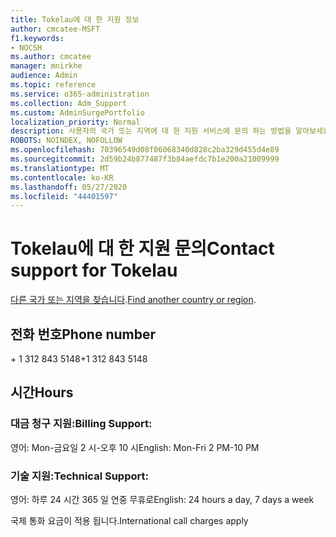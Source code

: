 ```yaml
---
title: Tokelau에 대 한 지원 정보
author: cmcatee-MSFT
f1.keywords:
- NOCSH
ms.author: cmcatee
manager: mnirkhe
audience: Admin
ms.topic: reference
ms.service: o365-administration
ms.collection: Adm_Support
ms.custom: AdminSurgePortfolio
localization_priority: Normal
description: 사용자의 국가 또는 지역에 대 한 지원 서비스에 문의 하는 방법을 알아보세요.
ROBOTS: NOINDEX, NOFOLLOW
ms.openlocfilehash: 70396549d08f06068340d828c2ba329d455d4e89
ms.sourcegitcommit: 2d59b24b877487f3b84aefdc7b1e200a21009999
ms.translationtype: MT
ms.contentlocale: ko-KR
ms.lasthandoff: 05/27/2020
ms.locfileid: "44401597"
---
```

# <a name="contact-support-for-tokelau"></a><span data-ttu-id="f6bdf-103">Tokelau에 대 한 지원 문의</span><span class="sxs-lookup"><span data-stu-id="f6bdf-103">Contact support for Tokelau</span></span>

<span data-ttu-id="f6bdf-104">[다른 국가 또는 지역을 찾습니다](../contact-support-for-business-products.md).</span><span class="sxs-lookup"><span data-stu-id="f6bdf-104">[Find another country or region](../contact-support-for-business-products.md).</span></span>

## <a name="phone-number"></a><span data-ttu-id="f6bdf-105">전화 번호</span><span class="sxs-lookup"><span data-stu-id="f6bdf-105">Phone number</span></span>
<span data-ttu-id="f6bdf-106">+ 1 312 843 5148</span><span class="sxs-lookup"><span data-stu-id="f6bdf-106">+1 312 843 5148</span></span>

## <a name="hours"></a><span data-ttu-id="f6bdf-107">시간</span><span class="sxs-lookup"><span data-stu-id="f6bdf-107">Hours</span></span>
### <a name="billing-support"></a><span data-ttu-id="f6bdf-108">대금 청구 지원:</span><span class="sxs-lookup"><span data-stu-id="f6bdf-108">Billing Support:</span></span>

<span data-ttu-id="f6bdf-109">영어: Mon-금요일 2 시-오후 10 시</span><span class="sxs-lookup"><span data-stu-id="f6bdf-109">English: Mon-Fri 2 PM-10 PM</span></span>

### <a name="technical-support"></a><span data-ttu-id="f6bdf-110">기술 지원:</span><span class="sxs-lookup"><span data-stu-id="f6bdf-110">Technical Support:</span></span>

<span data-ttu-id="f6bdf-111">영어: 하루 24 시간 365 일 연중 무휴로</span><span class="sxs-lookup"><span data-stu-id="f6bdf-111">English: 24 hours a day, 7 days a week</span></span>

<span data-ttu-id="f6bdf-112">국제 통화 요금이 적용 됩니다.</span><span class="sxs-lookup"><span data-stu-id="f6bdf-112">International call charges apply</span></span>
